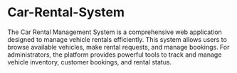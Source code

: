 # Car-Rental-System
The Car Rental Management System is a comprehensive web application designed to manage vehicle rentals efficiently. This system allows users to browse available vehicles, make rental requests, and manage bookings. For administrators, the platform provides powerful tools to track and manage vehicle inventory, customer bookings, and rental status.
